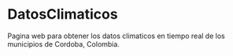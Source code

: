 # DatosClimaticos
Pagina web para obtener los datos climaticos en tiempo real de los municipios de Cordoba, Colombia.

